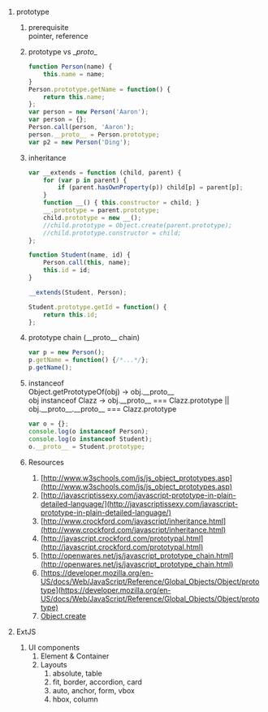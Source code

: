 1. prototype
    1. prerequisite  
        pointer, reference
    1. prototype vs \__proto__

        ```javascript
        function Person(name) {
            this.name = name;
        }
        Person.prototype.getName = function() {
            return this.name;
        };
        var person = new Person('Aaron');
        var person = {};
        Person.call(person, 'Aaron');
        person.__proto__ = Person.prototype;
        var p2 = new Person('Ding');
        ```
        
    1. inheritance

        ```javascript
        var __extends = function (child, parent) {
            for (var p in parent) {
                if (parent.hasOwnProperty(p)) child[p] = parent[p];
            }
            function __() { this.constructor = child; }
            __.prototype = parent.prototype;
            child.prototype = new __();
            //child.prototype = Object.create(parent.prototype);
            //child.prototype.constructor = child;
        };

        function Student(name, id) {
            Person.call(this, name);
            this.id = id;
        }

        __extends(Student, Person);

        Student.prototype.getId = function() {
            return this.id;
        };
        ```
    
    1. prototype chain (\_\_proto\_\_ chain)

        ```javascript
        var p = new Person();
        p.getName = function() {/*...*/};
        p.getName();
        ```

    1. instanceof  
        Object.getPrototypeOf(obj) -> obj.\_\_proto\_\_  
        obj instanceof Clazz -> obj.\_\_proto\_\_ === Clazz.prototype || obj.\_\_proto\_\_.\_\_proto\_\_ === Clazz.prototype

        ```javascript
        var o = {};
        console.log(o instanceof Person);
        console.log(o instanceof Student);
        o.__proto__ = Student.prototype;
        ```

    1. Resources  
        1. [http://www.w3schools.com/js/js_object_prototypes.asp](http://www.w3schools.com/js/js_object_prototypes.asp)
        1. [http://javascriptissexy.com/javascript-prototype-in-plain-detailed-language/](http://javascriptissexy.com/javascript-prototype-in-plain-detailed-language/)
        1. [http://www.crockford.com/javascript/inheritance.html](http://www.crockford.com/javascript/inheritance.html)
        1. [http://javascript.crockford.com/prototypal.html](http://javascript.crockford.com/prototypal.html)
        1. [http://openwares.net/js/javascript_prototype_chain.html](http://openwares.net/js/javascript_prototype_chain.html)
        1. [https://developer.mozilla.org/en-US/docs/Web/JavaScript/Reference/Global_Objects/Object/prototype](https://developer.mozilla.org/en-US/docs/Web/JavaScript/Reference/Global_Objects/Object/prototype)
        1. [Object.create](https://developer.mozilla.org/en/docs/Web/JavaScript/Reference/Global_Objects/Object/create)

1. ExtJS
    
    1. UI components
        1. Element & Container
        1. Layouts
            1. absolute, table
            1. fit, border, accordion, card
            1. auto, anchor, form, vbox
            1. hbox, column
    
